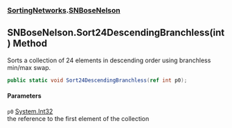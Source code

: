 ### [SortingNetworks](SortingNetworks.md 'SortingNetworks').[SNBoseNelson](SortingNetworks_SNBoseNelson.md 'SortingNetworks.SNBoseNelson')
## SNBoseNelson.Sort24DescendingBranchless(int) Method
Sorts a collection of 24 elements in descending order using branchless min/max swap.  
```csharp
public static void Sort24DescendingBranchless(ref int p0);
```
#### Parameters
<a name='SortingNetworks_SNBoseNelson_Sort24DescendingBranchless(int)_p0'></a>
`p0` [System.Int32](https://docs.microsoft.com/en-us/dotnet/api/System.Int32 'System.Int32')  
the reference to the first element of the collection
  
